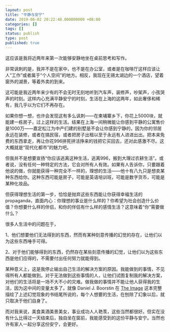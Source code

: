 ```yaml
---
layout: post
title: "平静与安宁"
date: 2019-06-02 20:22:48.000000000 +08:00
categories: []
tags: []
status: publish
type: post
published: true
---
```


这应该是我将近两年来第一次能够安静地坐在桌前思考和写作。

非常讽刺的是，我并不是在家中，也不是在办公室，或者是在咖啡厅这样应该让人“工作”或者属于“个人空间”的地方。相反，我现在无锡太湖边的一个酒店，望着窗外的湖景，等着外卖的到来。

这可能是我近两年来少有的不会无时无刻地听到汽车声，装修声，吵架声，小孩哭声的时刻。这样内心充满平静安宁的时刻，生活在上海的这两年，如此奢侈和稀有，我几乎以为它们不再存在。

如果你想一想，也许会发现这有多么讽刺——在柬埔寨乡下，你花上5000块，就能建一栋房子，过上这样的生活。结果在上海一间稍微能让你感到平静的公寓售价是1000万——嘉定松江为中产们建的别墅是不会让你感到宁静的，因为你的邻居永远在装修，或者在搞民宿，或者把房子出租以至于永远有人进进出出。把本来免费的东西拿走，再让你花996拼死拼活挣来的钱把它买回去，还对此感激不尽。这大概就是“现代化都市”的魅力吧。

但我并不是想要宣扬“你应该逃离这种生活，逃离996，搬到大理过农耕生活”。或者说，没有任何一种特定的方法，它会对所有人有效。如果有人告诉你，只要跟着他说的做，你就能获得一种完全不一样的，理想的生活——他十有八九只是想卖某种东西给你。这种东西可能是房子，可能是英语培训班，可能是数字货币，可能是某种化妆品。

但获得理想生活的第一步，恰恰是抛弃这些东西能让你获得幸福生活的propaganda，直面内心：你理想的事业是什么样的？你希望为社会创造什么价值？你想要什么样的伴侣，和你的伴侣有什么样的感情生活？这意味着“你”需要做什么？

很多人生活中的问题在于，

1、他们想要他们无法得到的东西，然而有某种刻意传播的幻觉的存在，让他们以为这些东西唾手可得。

2、对于他们能够得到的东西，仍然存在某些刻意传播的幻觉，让他们以为这些东西是他们应得的，不需要付出任何努力就能得到。

某种意义上，这是我停止输出自己生活的解决方案的原因。我能做到的事情，不见得所有人都能做到。对于无法做到这些事情的人，让他们试图复制我的解决方案，对他们的生活将是一场不大不小的灾难。做我做的事情并不能让他人获得我的生活，因为这中间的变量太多了。就像 Daniel J. Boorstin 在 [The Image](https://book.douban.com/subject/1723801/) 这本完整描绘了上述幻觉现象的书结尾所说的，每个人想要的生活，在刨除了幻象以后，就只取决于他们自身了。

而对我来说，美食美酒美景美女，事业成功人人艳羡，这些当然都很好。但实在没有什么比得过一天结束后，独自坐在窗前，我能感受到的这份平静与安宁。当然也许有家人一起分享这份安宁，会更好。